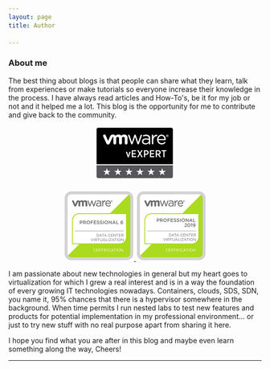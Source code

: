 ```yaml
---
layout: page
title: Author

---
```

### About me

The best thing about blogs is that people can share what they learn, talk from experiences or make tutorials so everyone increase their knowledge in the process. I have always read articles and How-To's, be it for my job or not and it helped me a lot. This blog is the opportunity for me to contribute and give back to the community.

<p align="center">
<a href="https://vexpert.vmware.com/directory/832" target="_blank">
<img src="/img/vexpert.png"/>
</a>
<br><br>
<a href="https://www.youracclaim.com/badges/c79e933b-061b-4110-b841-8c87fe1d287b/public_url" target="_blank">
<img src="/img/vcp6-new.png"/>
</a>
<a href="https://www.youracclaim.com/badges/1a40d4b4-943a-4d1f-a325-7ceb5caab117" target="_blank">
<img src="/img/vcp2019-new.png"/>
</a>
</p>

I am passionate about new technologies in general but my heart goes to virtualization for which I grew a real interest and is in a way the foundation of every growing IT technologies nowadays. Containers, clouds, SDS, SDN, you name it, 95% chances that there is a hypervisor somewhere in the background. When time permits I run nested labs to test new features and products for potential implementation in my professional environment... or just to try new stuff with no real purpose apart from sharing it here.

I hope you find what you are after in this blog and maybe even learn something along the way, Cheers!

***
